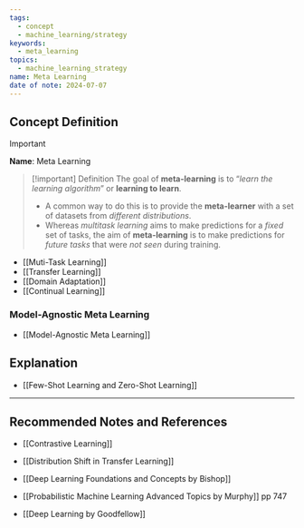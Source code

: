 ```yaml
---
tags:
  - concept
  - machine_learning/strategy
keywords:
  - meta_learning
topics:
  - machine_learning_strategy
name: Meta Learning
date of note: 2024-07-07
---
```


## Concept Definition

>[!important]
>**Name**: Meta Learning

>[!important] Definition
>The goal of **meta-learning** is to “*learn the learning algorithm*” or **learning to learn**.
>- A common way to do this is to provide the **meta-learner** with a set of datasets from *different distributions*.
>- Whereas *multitask learning* aims to make predictions for a *fixed* set of tasks, the aim of **meta-learning** is to make predictions for *future tasks* that were *not seen* during training.

- [[Muti-Task Learning]]
- [[Transfer Learning]]
- [[Domain Adaptation]]
- [[Continual Learning]]

### Model-Agnostic Meta Learning


- [[Model-Agnostic Meta Learning]]


## Explanation

- [[Few-Shot Learning and Zero-Shot Learning]]




-----------
##  Recommended Notes and References

- [[Contrastive Learning]]
- [[Distribution Shift in Transfer Learning]]

- [[Deep Learning Foundations and Concepts by Bishop]]
- [[Probabilistic Machine Learning Advanced Topics by Murphy]] pp 747
- [[Deep Learning by Goodfellow]]